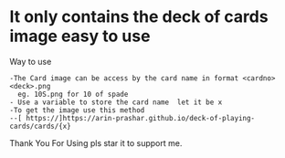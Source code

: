 # It only contains the deck of cards image easy to use

Way to use

```
-The Card image can be access by the card name in format <cardno><deck>.png
  eg. 10S.png for 10 of spade
- Use a variable to store the card name  let it be x
-To get the image use this method 
--[ https://]https://arin-prashar.github.io/deck-of-playing-cards/cards/{x}
```


Thank You For Using pls star it to support me.

